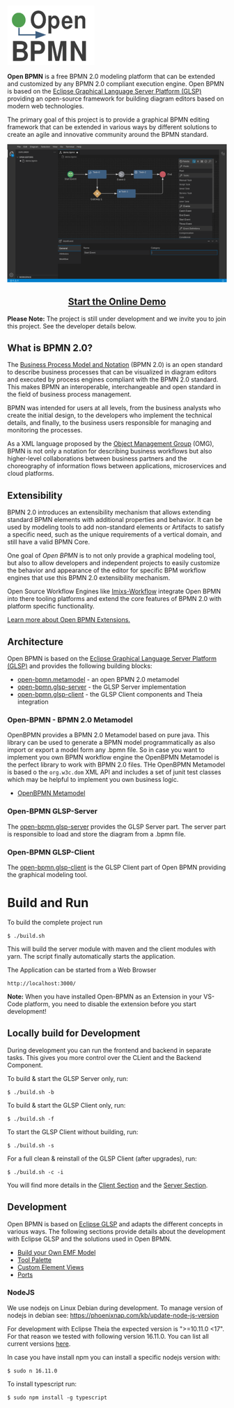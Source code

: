 <img width="200" src="./doc/images/logo-openbpmn.png" />

**Open BPMN** is a free BPMN 2.0 modeling platform that can be extended and customized by any BPMN 2.0 compliant execution engine.
Open BPMN is based on the [Eclipse Graphical Language Server Platform (GLSP)](https://www.eclipse.org/glsp/) providing an open-source framework for building diagram editors based on modern web technologies.

The primary goal of this project is to provide a graphical BPMN editing framework that can be extended in various ways by different solutions to create an agile and innovative community around the BPMN standard.

<center><img  width="800" src="./doc/images/imixs-bpmn-001.png" /></center>
<h2 align="center"><a href="https://open-bpmn.imixs.org" target="_blank">Start the Online Demo</a></h2>

**Please Note:** The project is still under development and we invite you to join this project. See the developer details below.

## What is BPMN 2.0?

The [Business Process Model and Notation](https://www.omg.org/spec/BPMN/) (BPMN 2.0) is an open standard to describe business processes that can be visualized in diagram editors and executed by process engines compliant with the BPMN 2.0 standard. This makes BPMN an interoperable, interchangeable and open standard in the field of business process management.

BPMN was intended for users at all levels, from the business analysts who create the initial design, to the developers who implement the technical details, and finally, to the business users responsible for managing and monitoring the processes.

As a XML language proposed by the [Object Management Group](https://www.omg.org/spec/BPMN/) (OMG), BPMN
is not only a notation for describing business workflows but also higher-level collaborations between business partners and the choreography of information flows between applications, microservices and cloud platforms.

## Extensibility

BPMN 2.0 introduces an extensibility mechanism that allows extending standard BPMN elements with additional properties and behavior. It can be used by modeling tools to add non-standard elements or Artifacts to satisfy a specific need, such as the unique requirements of a vertical domain, and still have a valid BPMN Core.

One goal of _Open BPMN_ is to not only provide a graphical modeling tool, but also to allow developers and independent projects to easily customize the behavior and appearance of the editor for specific BPM workflow engines that use this BPMN 2.0 extensibility mechanism.

Open Source Workflow Engines like [Imixs-Workflow](https://www.imixs.org) integrate Open BPMN into there tooling platforms and extend the core features of BPMN 2.0 with platform specific functionality.

[Learn more about Open BPMN Extensions.](./doc/BPMN_EXTENSIONS.md)

## Architecture

Open BPMN is based on the [Eclipse Graphical Language Server Platform (GLSP)](https://www.eclipse.org/glsp/) and provides the following building blocks:

- [open-bpmn.metamodel](./open-bpmn.metamodel/README.md) - an open BPMN 2.0 metamodel
- [open-bpmn.glsp-server](./open-bpmn.glsp-server/README.md) - the GLSP Server implementation
- [open-bpmn.glsp-client](./open-bpmn.glsp-client/README.md) - the GLSP Client components and Theia integration

### Open-BPMN - BPMN 2.0 Metamodel

OpenBPMN provides a BPMN 2.0 Metamodel based on pure java. This library can be used to generate a BPMN model programmatically as also import or export a model form any .bpmn file. So in case you want to implement you own BPMN workflow engine the OpenBPMN Metamodel is the perfect library to work with BPMN 2.0 files. THe OpenBPMN Metamodel is based o the `org.w3c.dom` XML API and includes a set of junit test classes which may be helpful to implement you own business logic.

- [OpenBPMN Metamodel](./open-bpmn.metamodel/README.md)

### Open-BPMN GLSP-Server

The [open-bpmn.glsp-server](./open-bpmn.glsp-server/README.md) provides the GLSP Server part. The server part is responsible to load and store the diagram from a .bpmn file.

### Open-BPMN GLSP-Client

The [open-bpmn.glsp-client](./open-bpmn.glsp-client/README.md) is the GLSP Client part of Open BPMN providing the graphical modeling tool.

# Build and Run

To build the complete project run

    $ ./build.sh

This will build the server module with maven and the client modules with yarn. The script finally automatically starts the application.

The Application can be started from a Web Browser

    http://localhost:3000/

**Note:** When you have installed Open-BPMN as an Extension in your VS-Code platform, you need to disable the extension before you start development!

## Locally build for Development

During development you can run the frontend and backend in separate tasks. This gives you more control over the CLient and the Backend Component.

To build & start the GLSP Server only, run:

    $ ./build.sh -b

To build & start the GLSP Client only, run:

    $ ./build.sh -f

To start the GLSP Client without building, run:

    $ ./build.sh -s

For a full clean & reinstall of the GLSP Client (after upgrades), run:

    $ ./build.sh -c -i

You will find more details in the [Client Section](./open-bpmn.glsp-client/README.md) and the [Server Section](./open-bpmn.glsp-server/README.md).

## Development

Open BPMN is based on [Eclipse GLSP](https://www.eclipse.org/glsp/) and adapts the different concepts in various ways. The following sections provide details about the development with Eclipse GLSP and the solutions used in Open BPMN.

- [Build your Own EMF Model](./doc/BPMN_EMF.md)
- [Tool Palette](./doc/TOOL_PALETTE.md)
- [Custom Element Views](./doc/CUSTOM_VIEWS.md)
- [Ports](./doc/PORTS.md)

### NodeJS

We use nodejs on Linux Debian during development. To manage version of nodejs in debian see: https://phoenixnap.com/kb/update-node-js-version

For development with Eclipse Theia the expected version is ">=10.11.0 <17". For that reason we tested with following version 16.11.0. You can list all current versions [here](https://nodejs.org/en/download/releases/).

In case you have install npm you can install a specific nodejs version with:

    $ sudo n 16.11.0

To install typescript run:

    $ sudo npm install -g typescript
